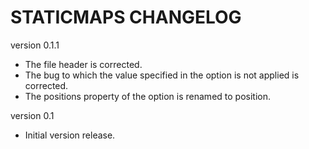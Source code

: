 STATICMAPS CHANGELOG
=============================

version 0.1.1
* The file header is corrected.
* The bug to which the value specified in the option is not applied is corrected. 
* The positions property of the option is renamed to position. 

version 0.1
* Initial version release.